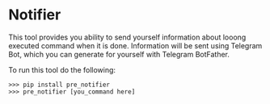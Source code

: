 # Notifier

This tool provides you ability to send yourself information about looong executed command when it is done. Information will be sent using Telegram Bot, which you can generate for yourself with Telegram BotFather.

To run this tool do the following:
```shell
>>> pip install pre_notifier
>>> pre_notifier [you_command here]
```